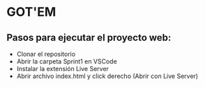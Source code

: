 # GOT'EM

## Pasos para ejecutar el proyecto web:

- Clonar el repositorio
- Abrir la carpeta Sprint1 en VSCode
- Instalar la extensión Live Server
- Abrir archivo index.html y click derecho (Abrir con Live Server)
